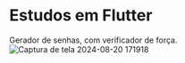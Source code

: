 # Estudos em Flutter
Gerador de senhas, com verificador de força.
![Captura de tela 2024-08-20 171918](https://github.com/user-attachments/assets/865b48b2-4a41-4dbd-9701-4d3ee72adff4)
